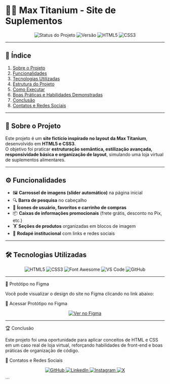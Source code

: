 # 🏋️‍♂️ Max Titanium - Site de Suplementos  

<p align="center"> 
  <img src="https://img.shields.io/badge/status-concluído-green?style=for-the-badge" alt="Status do Projeto"> 
  <img src="https://img.shields.io/badge/versão-1.0-blue?style=for-the-badge" alt="Versão"> 
  <img src="https://img.shields.io/badge/HTML5-E34F26?style=for-the-badge&logo=html5&logoColor=white" alt="HTML5"> 
  <img src="https://img.shields.io/badge/CSS3-1572B6?style=for-the-badge&logo=css3&logoColor=white" alt="CSS3"> 
</p>

---

## 📑 Índice  

1. [Sobre o Projeto](#-sobre-o-projeto)  
2. [Funcionalidades](#-funcionalidades)  
3. [Tecnologias Utilizadas](#-tecnologias-utilizadas)  
4. [Estrutura do Projeto](#-estrutura-do-projeto)  
5. [Como Executar](#-como-executar)  
6. [Boas Práticas e Habilidades Demonstradas](#-boas-práticas-e-habilidades-demonstradas)  
7. [Conclusão](#-conclusão)  
8. [Contatos e Redes Sociais](#-contatos-e-redes-sociais)  

---

## 🎯 Sobre o Projeto  

Este projeto é um **site fictício inspirado no layout da Max Titanium**, desenvolvido em **HTML5 e CSS3**.  
O objetivo foi praticar **estruturação semântica, estilização avançada, responsividade básica e organização de layout**, simulando uma loja virtual de suplementos alimentares.  

---

## ⚙️ Funcionalidades  

- 🖼️ **Carrossel de imagens (slider automático)** na página inicial  
- 🔍 **Barra de pesquisa** no cabeçalho  
- 🛒 **Ícones de usuário, favoritos e carrinho de compras**  
- 📦 **Caixas de informações promocionais** (frete grátis, desconto no Pix, etc.)  
- 🏋️ **Seções de produtos** organizadas em blocos de imagem  
- 📑 **Rodapé institucional** com links e redes sociais  

---

## 🛠 Tecnologias Utilizadas  

<p align="center">
  <img src="https://img.shields.io/badge/HTML5-E34F26?style=for-the-badge&logo=html5&logoColor=white" alt="HTML5">
  <img src="https://img.shields.io/badge/CSS3-1572B6?style=for-the-badge&logo=css3&logoColor=white" alt="CSS3">
  <img src="https://img.shields.io/badge/FontAwesome-528DD7?style=for-the-badge&logo=fontawesome&logoColor=white" alt="Font Awesome">
  <img src="https://img.shields.io/badge/VSCode-007ACC?style=for-the-badge&logo=visualstudiocode&logoColor=white" alt="VS Code">
  <img src="https://img.shields.io/badge/GitHub-181717?style=for-the-badge&logo=github&logoColor=white" alt="GitHub">
</p>  

---

🎨 Protótipo no Figma

Você pode visualizar o design do site no Figma clicando no link abaixo:

🔗 Acessar Protótipo no Figma

<p align="center"> <a href="https://www.figma.com/design/gMtPprReXSWmgb1Op58KDs/MaxTitanium?node-id=0-1&t=ZaWskGAbvn7Fq35j-1" target="_blank"> <img src="https://img.shields.io/badge/Ver%20no-Figma-blue?style=for-the-badge&logo=figma&logoColor=white" alt="Ver no Figma"> </a> </p>

---

🏆 Conclusão

Este projeto foi uma oportunidade para aplicar conceitos de HTML e CSS em um caso real de loja virtual, reforçando habilidades de front-end e boas práticas de organização de código.

👤 Contatos e Redes Sociais
<p align="center"> <a href="https://github.com/Breno-J-Oliveira" target="_blank"> <img src="https://img.shields.io/badge/GitHub-181717?style=for-the-badge&logo=github&logoColor=white" alt="GitHub"> </a> <a href="https://www.linkedin.com/in/breno-j-oliveira-672619352/" target="_blank"> <img src="https://img.shields.io/badge/LinkedIn-0A66C2?style=for-the-badge&logo=linkedin&logoColor=white" alt="LinkedIn"> </a> <a href="https://www.instagram.com/seu-perfil" target="_blank"> <img src="https://img.shields.io/badge/Instagram-E4405F?style=for-the-badge&logo=instagram&logoColor=white" alt="Instagram"> </a> <a href="https://x.com/seu-perfil" target="_blank"> <img src="https://img.shields.io/badge/X-1DA1F2?style=for-the-badge&logo=x&logoColor=white" alt="X"> </a> </p> ```
